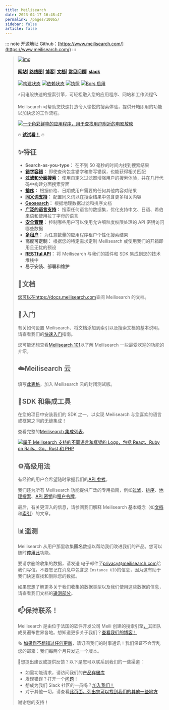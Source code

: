 ```yaml
---
title: Meilisearch
date: 2023-04-17 16:48:47
permalink: /pages/10065/
sidebar: false
article: false
---
```

::: note 开源地址
Github：[https://www.meilisearch.com/](https://www.meilisearch.com/)
:::

> [![img](https://github.com/meilisearch/meilisearch/raw/main/assets/meilisearch-logo-light.svg?sanitize=true#gh-light-mode-only)](https://github.com/meilisearch/meilisearch/blob/main/assets/meilisearch-logo-light.svg?sanitize=true#gh-light-mode-only)
>
> #### [网站](https://www.meilisearch.com/)| [路线图](https://roadmap.meilisearch.com/tabs/1-under-consideration)| [博客](https://blog.meilisearch.com/)| [文档](https://docs.meilisearch.com/)| [常见问题](https://docs.meilisearch.com/faq/)| [slack](https://slack.meilisearch.com/)
>
> [![构建状态](https://github.com/meilisearch/meilisearch/workflows/Cargo%20test/badge.svg)](https://github.com/meilisearch/meilisearch/actions) [![依赖状态](https://camo.githubusercontent.com/ffef659cbbe3f03cef2fed8d6ebdb1e85831b427e8e164a5bdc5eae6c036e1c4/68747470733a2f2f646570732e72732f7265706f2f6769746875622f6d65696c697365617263682f6d65696c697365617263682f7374617475732e737667)](https://deps.rs/repo/github/meilisearch/meilisearch) [![执照](https://camo.githubusercontent.com/b0ae38dceb7087a93c566bcf5fd05b0e511edd3d523a290e0a9fe465b4c97df0/68747470733a2f2f696d672e736869656c64732e696f2f62616467652f6c6963656e73652d4d49542d696e666f726d6174696f6e616c)](https://github.com/meilisearch/meilisearch/blob/main/LICENSE) [![Bors 启用](https://camo.githubusercontent.com/0974fbc63eeb2ed86d518ed0afaafe112e9e907ffa1c459396b0be2434c4f83b/68747470733a2f2f626f72732e746563682f696d616765732f62616467655f736d616c6c2e737667)](https://app.bors.tech/repositories/26457)
>
> ⚡闪电般快速的搜索引擎，可轻松融入您的应用程序、网站和工作流程🔍
>
> Meilisearch 可帮助您快速打造令人愉悦的搜索体验，提供开箱即用的功能以加快您的工作流程。
>
> [![一个色彩鲜艳的应用程序，用于查找用户附近的电影放映](https://github.com/meilisearch/meilisearch/raw/main/assets/demo-light.gif#gh-light-mode-only)](https://where2watch.meilisearch.com/#gh-light-mode-only)
>
> 🔥 [**试试看！**](https://where2watch.meilisearch.com/) 🔥
>
> ## ✨特征
>
> - **Search-as-you-type：** 在不到 50 毫秒的时间内找到搜索结果
> - **[错字容错](https://docs.meilisearch.com/learn/getting_started/customizing_relevancy.html#typo-tolerance)：** 即使查询包含错字和拼写错误，也能获得相关匹配
> - **[过滤和分面搜索](https://docs.meilisearch.com/learn/advanced/filtering_and_faceted_search.html)：** 使用自定义过滤器增强用户的搜索体验，并在几行代码中构建分面搜索界面
> - **[排序](https://docs.meilisearch.com/learn/advanced/sorting.html)：** 根据价格、日期或用户需要的任何其他内容对结果
> - **[同义词支持](https://docs.meilisearch.com/learn/getting_started/customizing_relevancy.html#synonyms)：** 配置同义词以在搜索结果中包含更多相关内容
> - **[Geosearch](https://docs.meilisearch.com/learn/advanced/geosearch.html)：** 根据地理数据过滤和排序文档
> - **[广泛的语言支持](https://docs.meilisearch.com/learn/what_is_meilisearch/language.html)：** 搜索任何语言的数据集，优化支持中文、日语、希伯来语和使用拉丁字母的语言
> - **[安全管理](https://docs.meilisearch.com/learn/security/master_api_keys.html)：** 控制哪些用户可以使用允许细粒度权限处理的 API 密钥访问哪些数据
> - **[多租户](https://docs.meilisearch.com/learn/security/tenant_tokens.html)：** 为任意数量的应用程序租户个性化搜索结果
> - **高度可定制：** 根据您的特定需求定制 Meilisearch 或使用我们的开箱即用且无忧的预设
> - **[RESTful API](https://docs.meilisearch.com/reference/api/overview.html)：** 将 Meilisearch 与我们的插件和 SDK 集成到您的技术堆栈中
> - **易于安装、部署和维护**
>
> ## 📖文档
>
> [您可以在https://docs.meilisearch.com](https://docs.meilisearch.com/)查阅 Meilisearch 的文档。
>
> ## 🚀入门
>
> 有关如何设置 Meilisearch、将文档添加到索引以及搜索文档的基本说明，请查看我们的[快速入门](https://docs.meilisearch.com/learn/getting_started/quick_start.html)指南。
>
> 您可能还想查看[Meilisearch 101](https://docs.meilisearch.com/learn/getting_started/filtering_and_sorting.html)以了解 Meilisearch 一些最受欢迎的功能的介绍。
>
> ## ☁️Meilisearch 云
>
> 填写[此表格](https://meilisearch.typeform.com/to/VI2cI2rv)，加入 Meilisearch 云的封闭测试版。
>
> ## 🧰SDK 和集成工具
>
> 在您的项目中安装我们的 SDK 之一，以实现 Meilisearch 与您喜欢的语言或框架之间的无缝集成！
>
> 查看完整的[Meilisearch 集成列表](https://docs.meilisearch.com/learn/what_is_meilisearch/sdks.html)。
>
> [![属于 Meilisearch 支持的不同语言和框架的 Logo，包括 React、Ruby on Rails、Go、Rust 和 PHP](https://github.com/meilisearch/meilisearch/raw/main/assets/integrations.png)](https://github.com/meilisearch/meilisearch/blob/main/assets/integrations.png)
>
> ## ⚙️高级用法
>
> 有经验的用户会希望随时掌握我们的[API 参考](https://docs.meilisearch.com/reference/api)。
>
> 我们还为所有 Meilisearch 功能提供广泛的专用指南，例如[过滤](https://docs.meilisearch.com/learn/advanced/filtering_and_faceted_search.html)、[排序](https://docs.meilisearch.com/learn/advanced/sorting.html)、[地理搜索](https://docs.meilisearch.com/learn/advanced/geosearch.html)、[API 密钥](https://docs.meilisearch.com/learn/security/master_api_keys.html)和[租户令牌](https://docs.meilisearch.com/learn/security/tenant_tokens.html)。
>
> 最后，有关更深入的信息，请参阅我们解释 Meilisearch 基本概念（如[文档](https://docs.meilisearch.com/learn/core_concepts/documents.html)和[索引](https://docs.meilisearch.com/learn/core_concepts/indexes.html)）的文章。
>
> ## 📊遥测
>
> Meilisearch 从用户那里收集**匿名**数据以帮助我们改进我们的产品。您可以随时[停用此](https://docs.meilisearch.com/learn/what_is_meilisearch/telemetry.html#how-to-disable-data-collection)功能。
>
> 要请求删除收集的数据，请发送 电子邮件至[privacy@meilisearch.com](mailto:privacy@meilisearch.com)给我们写信。不要忘记在消息中包含您 `Instance UID`的信息，因为这有助于我们快速查找和删除您的数据。
>
> 如果您想了解更多关于我们收集的数据类型以及我们使用这些数据的信息，请查看我们文档的[遥测部分](https://docs.meilisearch.com/learn/what_is_meilisearch/telemetry.html)。
>
> ## 📫保持联系！
>
> Meilisearch 是由位于法国的软件开发公司 Meili 创建的搜索引擎[，](https://www.welcometothejungle.com/en/companies/meilisearch)其团队成员遍布世界各地。想知道更多关于我们？[查看我们的博客！](https://blog.meilisearch.com/)
>
> 🗞 [如果您不想错过任何更新](https://meilisearch.us2.list-manage.com/subscribe?u=27870f7b71c908a8b359599fb&id=79582d828e)，请订阅我们的时事通讯！我们保证不会弄乱您的邮箱：我们每两个月只发送一个版本。
>
> 💌想提出建议或提供反馈？以下是您可以联系到我们的一些渠道：
>
> - 如需功能请求，请访问我们的[产品存储库](https://github.com/meilisearch/product/discussions)
> - 发现错误？打开一个[问题](https://github.com/meilisearch/meilisearch/issues)！
> - 想成为我们 Slack 社区的一员吗？[加入我们！](https://slack.meilisearch.com/)
> - 对于其他一切，请查看[此页面，列出您可以找到我们的其他一些地方](https://docs.meilisearch.com/learn/what_is_meilisearch/contact.html)
>
> 谢谢您的支持！

